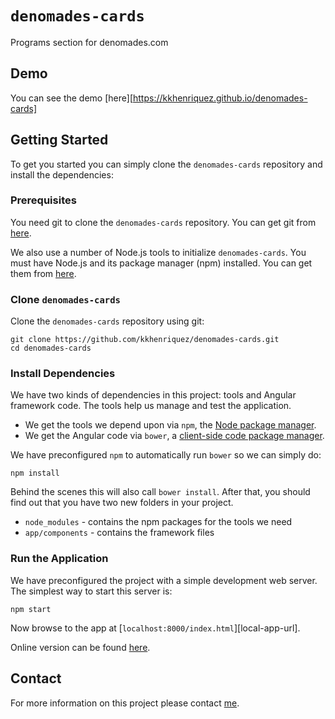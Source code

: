 # `denomades-cards`
Programs section for denomades.com

## Demo

You can see the demo [here][https://kkhenriquez.github.io/denomades-cards]

## Getting Started

To get you started you can simply clone the `denomades-cards` repository and install the dependencies:

### Prerequisites

You need git to clone the `denomades-cards` repository. You can get git from [here][git].

We also use a number of Node.js tools to initialize `denomades-cards`. You must have Node.js
and its package manager (npm) installed. You can get them from [here][node].

### Clone `denomades-cards`

Clone the `denomades-cards` repository using git:

```
git clone https://github.com/kkhenriquez/denomades-cards.git
cd denomades-cards
```

### Install Dependencies

We have two kinds of dependencies in this project: tools and Angular framework code. The tools help
us manage and test the application.

* We get the tools we depend upon via `npm`, the [Node package manager][npm].
* We get the Angular code via `bower`, a [client-side code package manager][bower].

We have preconfigured `npm` to automatically run `bower` so we can simply do:

```
npm install
```

Behind the scenes this will also call `bower install`. After that, you should find out that you have
two new folders in your project.

* `node_modules` - contains the npm packages for the tools we need
* `app/components` - contains the framework files


### Run the Application

We have preconfigured the project with a simple development web server. The simplest way to start
this server is:

```
npm start
```

Now browse to the app at [`localhost:8000/index.html`][local-app-url].

Online version can be found [here][app-link].


## Contact

For more information on this project please contact [me][kevin].

[angularjs]: https://angularjs.org/
[bower]: http://bower.io/
[git]: https://git-scm.com/
[http-server]: https://github.com/indexzero/http-server
[node]: https://nodejs.org/
[npm]: https://www.npmjs.org/
[app-link]: https://kkhenriquez.github.io/denomades-cards
[multicaja]: https://www.multicaja.cl/paypal/
[kevin]: kevinkonrad93@gmail.com

